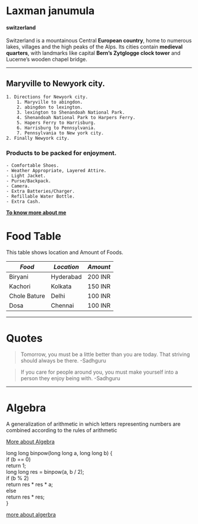 # Laxman janumula
#### switzerland

Switzerland is a mountainous Central **European country**, home to numerous lakes, villages and the high peaks of the Alps. Its cities contain **medieval quarters**, with landmarks like capital **Bern’s Zytglogge clock tower** and Lucerne’s wooden chapel bridge. 

---

## Maryville to Newyork city.
    1. Directions for Newyork city.
        1. Maryville to abingdon.
        2. abingdon to lexington.
        3. lexington to Shenandoah National Park.
        4. Shenandoah National Park to Harpers Ferry.
        5. Hapers Ferry to Harrisburg.
        6. Harrisburg to Pennsylvania.
        7. Pennsylvania to New york city.
    2. Finally Newyork city.

 ### Products to be packed for enjoyment.
    - Comfortable Shoes.
    - Weather Appropriate, Layered Attire.
    - Light Jacket.
    - Purse/Backpack.
    - Camera.
    - Extra Batteries/Charger.
    - Refillable Water Bottle.
    - Extra Cash.

 **[To know more about me](Aboutme.md)**
  # Food Table

This table shows location and Amount of Foods.

| *Food*                | *Location*      | *Amount*         |
| ----------------------- | ----------------- | ------------------ |
| Biryani                 | Hyderabad         | 200 INR            |
| Kachori                 | Kolkata           | 150 INR            |
| Chole Bature            | Delhi             | 100 INR            |
| Dosa                    | Chennai           | 100 INR            |

---

# Quotes

> Tomorrow, you must be a little better than you are today. That striving should always be there. -Sadhguru

> If you care for people around you, you must make yourself into a person they enjoy being with. -Sadhguru

---

# Algebra

A generalization of arithmetic in which letters representing numbers are combined according to the rules of arithmetic

[More about Algebra](https://www.merriam-webster.com/dictionary/algebra)

long long binpow(long long a, long long b) {  
    if (b == 0)  
        return 1;  
    long long res = binpow(a, b / 2);  
    if (b % 2)  
        return res * res * a;  
    else  
        return res * res;  
}  

[more about algerbra](https://cp-algorithms.com/algebra/binary-exp.html)